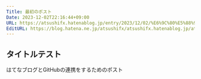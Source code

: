 ```yaml
---
Title: 最初のポスト
Date: 2023-12-02T22:16:44+09:00
URL: https://atsushifx.hatenablog.jp/entry/2023/12/02/%E6%9C%80%E5%88%9D%E3%81%AE%E3%83%9D%E3%82%B9%E3%83%88
EditURL: https://blog.hatena.ne.jp/atsushifx/atsushifx.hatenablog.jp/atom/entry/6801883189063525486
---
```


## タイトルテスト

はてなブログとGitHubの連携をするためのポスト
